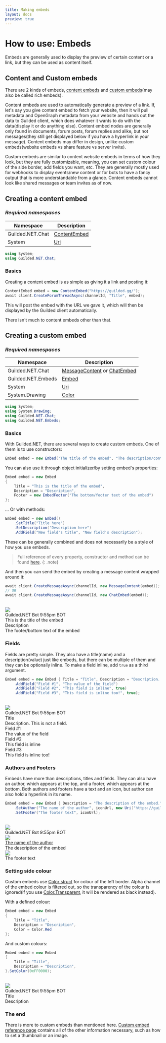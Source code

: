 ```yaml
---
title: Making embeds
layout: docs
preview: true
---
```


# How to use: Embeds

Embeds are generally used to display the preview of certain content or a link, but they can be used as content itself.

## Content and Custom embeds

There are 2 kinds of embeds, [content embeds](/references/ContentEmbed) and [custom embeds](/references/ChatEmbed)(may also be called rich embeds).

Content embeds are used to automatically generate a preview of a link. If, let's say you give content embed to fetch your website, then it will pull metadata and OpenGraph metadata from your website and hands out the data to Guilded client, which does whatever it wants to do with the data(display it or do anything else). Content embed nodes are generally only found in documents, forum posts, forum replies and alike, but not messages(they still get displayed below if you have a hyperlink in your message). Content embeds may differ in design, unlike custom embeds(website embeds vs share feature vs server invite).

Custom embeds are similar to content website embeds in terms of how they look, but they are fully customizable, meaning, you can set custom colour of the side border, add fields you want, etc. They are generally mostly used for webhooks to display events/new content or for bots to have a fancy output that is more understandable from a glance. Content embeds cannot look like shared messages or team invites as of now.

## Creating a content embed

### *Required namespaces*

| Namespace          | Description                                                   |
|--------------------|---------------------------------------------------------------|
| Guilded.NET.Chat   | [ContentEmbed](/references/ContentEmbed)                      |
| System             | [Uri](https://docs.microsoft.com/en-us/dotnet/api/system.uri) |

```cs
using System;
using Guilded.NET.Chat;
```

### Basics

Creating a content embed is as simple as giving it a link and posting it:

```cs
ContentEmbed embed = new ContentEmbed("https://guilded.gg/");
await client.CreateForumThreadAsync(channelId, "Title", embed);
```

This will post the embed with the URL we gave it, which will then be displayed by the Guilded client automatically.

There isn't much to content embeds other than that.

## Creating a custom embed

### *Required namespaces*

| Namespace          | Description                                                                        |
|--------------------|------------------------------------------------------------------------------------|
| Guilded.NET.Chat   | [MessageContent](/references/MessageContent) or [ChatEmbed](/references/ChatEmbed) |
| Guilded.NET.Embeds | [Embed](/references/Embed)                                                         |
| System             | [Uri](https://docs.microsoft.com/en-us/dotnet/api/system.uri)                      |
| System.Drawing     | [Color](https://docs.microsoft.com/en-us/dotnet/api/system.drawing.color)          |

```cs
using System;
using System.Drawing;
using Guilded.NET.Chat;
using Guilded.NET.Embeds;
```

### Basics

With Guilded.NET, there are several ways to create custom embeds. One of them is to use constructors:

```cs
Embed embed = new Embed("The title of the embed", "The description/contents of it", "Footer text at the bottom");
```

You can also use it through object initializer/by setting embed's properties:

```cs
Embed embed = new Embed
{
    Title = "This is the title of the embed",
    Description = "Description",
    Footer = new EmbedFooter("The bottom/footer text of the embed")
};
```

... Or with methods:

```cs
Embed embed = new Embed()
    .SetTitle("Title here")
    .SetDescription("Description here")
    .AddField("New field's title", "New field's description");
```

These can be generally combined and does not necessarily be a style of how you use embeds.

> Full reference of every property, constructor and method can be found [here](/references/Embed).
{: .note}

And then you can send the embed by creating a message content wrapped around it:
```cs
await client.CreateMessageAsync(channelId, new MessageContent(embed));
// OR
await client.CreateMessageAsync(channelId, new ChatEmbed(embed));
```
<br/>
<div class="chat-preview">
    <div class="chat-preview-message">
        <div class="preview-avatar">
            <img class="preview-icon" src="https://raw.githubusercontent.com/Guilded-NET/Guilded.NET/early-access/assets/Icon.png"/>
        </div>
        <div class="preview-content">
            <div class="preview-header">
                <span class="preview-name">Guilded.NET Bot</span>
                <span class="preview-timestamp">9:55pm</span>
                <span class="preview-badge">BOT</span>
            </div>
            <div class="preview-message">
                <div class="gembed">
                    <div class="gembed-inner">
                        <div class="gembed-wrapper">
                            <div class="gembed-body">
                                <div class="gembed-title"><a>This is the title of the embed</a></div>
                                <div class="gembed-description"><a>Description</a></div>
                            </div>
                        </div>
                        <div class="gembed-footer">
                            <div class="gembed-footer-text">
                                <a>The footer/bottom text of the embed</a>
                            </div>
                        </div>
                    </div>
                </div>
            </div>
        </div>
    </div>
</div>

### Fields

Fields are pretty simple. They also have a title(name) and a description(value) just like embeds, but there can be multiple of them and they can be optionally inline. To make a field inline, add `true` as a third argument.

```cs
Embed embed = new Embed { Title = "Title", Description = "Description. This is not a field." }
    .AddField("Field #1", "The value of the field")
    .AddField("Field #2", "This field is inline", true)
    .AddField("Field #3", "This field is inline too!", true);
```
<br/>
<div class="chat-preview">
    <div class="chat-preview-message">
        <div class="preview-avatar">
            <img class="preview-icon" src="https://raw.githubusercontent.com/Guilded-NET/Guilded.NET/early-access/assets/Icon.png"/>
        </div>
        <div class="preview-content">
            <div class="preview-header">
                <span class="preview-name">Guilded.NET Bot</span>
                <span class="preview-timestamp">9:55pm</span>
                <span class="preview-badge">BOT</span>
            </div>
            <div class="preview-message">
                <div class="gembed">
                    <div class="gembed-inner">
                        <div class="gembed-wrapper">
                            <div class="gembed-body">
                                <div class="gembed-title"><a>Title</a></div>
                                <div class="gembed-description"><a>Description. This is not a field.</a></div>
                                <div class="gembed-fields">
                                    <div class="gembed-field gembed-field">
                                        <div class="gembed-field-title">
                                            <a>Field #1</a>
                                        </div>
                                        <div class="gembed-field-body">
                                            <a>The value of the field</a>
                                        </div>
                                    </div>
                                    <div class="gembed-field gembed-field-inline">
                                        <div class="gembed-field-title">
                                            <a>Field #2</a>
                                        </div>
                                        <div class="gembed-field-body">
                                            <a>This field is inline</a>
                                        </div>
                                    </div>
                                    <div class="gembed-field gembed-field-inline">
                                        <div class="gembed-field-title">
                                            <a>Field #3</a>
                                        </div>
                                        <div class="gembed-field-body">
                                            <a>This field is inline too!</a>
                                        </div>
                                    </div>
                                </div>
                            </div>
                        </div>
                    </div>
                </div>
            </div>
        </div>
    </div>
</div>

### Authors and Footers

Embeds have more than descriptions, titles and fields. They can also have an author, which appears at the top, and a footer, which appears at the bottom. Both authors and footers have a text and an icon, but author can also hold a hyperlink in its name.

```cs
Embed embed = new Embed { Description = "The description of the embed." }
    .SetAuthor("The name of the author", iconUrl, new Uri("https://guilded.gg/"))
    .SetFooter("The footer text", iconUrl);
```
<br/>
<div class="chat-preview">
    <div class="chat-preview-message">
        <div class="preview-avatar">
            <img class="preview-icon" src="https://raw.githubusercontent.com/Guilded-NET/Guilded.NET/early-access/assets/Icon.png"/>
        </div>
        <div class="preview-content">
            <div class="preview-header">
                <span class="preview-name">Guilded.NET Bot</span>
                <span class="preview-timestamp">9:55pm</span>
                <span class="preview-badge">BOT</span>
            </div>
            <div class="preview-message">
                <div class="gembed">
                    <div class="gembed-inner">
                        <div class="gembed-author">
                            <div class="gembed-author-icon">
                                <img class="gembed-img" src="https://raw.githubusercontent.com/Guilded-NET/Guilded.NET/early-access/assets/Icon.png"/>
                            </div>
                            <div class="gembed-author-text">
                                <a href="https://www.guilded.gg/">The name of the author</a>
                            </div>
                        </div>
                        <div class="gembed-wrapper">
                            <div class="gembed-body">
                                <div class="gembed-description"><a>The description of the embed</a></div>
                            </div>
                        </div>
                        <div class="gembed-footer">
                            <div class="gembed-footer-icon">
                                <img class="gembed-img" src="https://raw.githubusercontent.com/Guilded-NET/Guilded.NET/early-access/assets/Icon.png"/>
                            </div>
                            <div class="gembed-footer-text">
                                <a>The footer text</a>
                            </div>
                        </div>
                    </div>
                </div>
            </div>
        </div>
    </div>
</div>

### Setting side colour

Custom embeds use [Color struct](https://docs.microsoft.com/en-us/dotnet/api/system.drawing.color) for colour of the left border. Alpha channel of the embed colour is filtered out, so the transparency of the colour is ignored(if you use [Color.Transparent](https://docs.microsoft.com/en-us/dotnet/api/system.drawing.color.transparent), it will be rendered as black instead).

With a defined colour:
```cs
Embed embed = new Embed
{
    Title = "Title",
    Description = "Description",
    Color = Color.Red
};
```

And custom colours:
```cs
Embed embed = new Embed
{
    Title = "Title",
    Description = "Description",
}.SetColor(0xFF0000);
```
<br/>
<div class="chat-preview">
    <div class="chat-preview-message">
        <div class="preview-avatar">
            <img class="preview-icon" src="https://raw.githubusercontent.com/Guilded-NET/Guilded.NET/early-access/assets/Icon.png"/>
        </div>
        <div class="preview-content">
            <div class="preview-header">
                <span class="preview-name">Guilded.NET Bot</span>
                <span class="preview-timestamp">9:55pm</span>
                <span class="preview-badge">BOT</span>
            </div>
            <div class="preview-message">
                <div class="gembed">
                    <div class="gembed-inner" style="border-left-color: red;">
                        <div class="gembed-wrapper">
                            <div class="gembed-body">
                                <div class="gembed-title"><a>Title</a></div>
                                <div class="gembed-description"><a>Description</a></div>
                            </div>
                        </div>
                    </div>
                </div>
            </div>
        </div>
    </div>
</div>

### The end

There is more to custom embeds than mentioned here. [Custom embed reference page](/references/Embed) contains all of the other information necessary, such as how to set a thumbnail or an image.